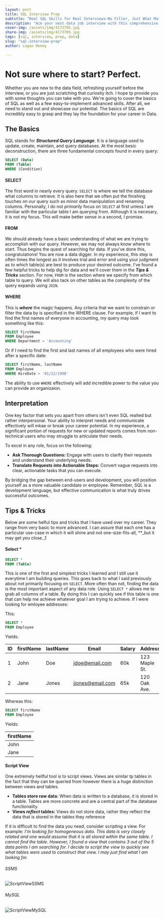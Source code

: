 ```yaml
---
layout: post
title: SQL Interview Prep
subtitle: "Real SQL Skills for Real Interviews—No Filler, Just What Matters"
description: "Ace your next data job interview with this comprehensive SQL prep guide—covering real-world questions, efficient query patterns, joins, subqueries, and optimization tips."
cover-img: /assets/img/4173705.jpg
share-img: /assets/img/4173705.jpg
tags: [sql, interview, prep, data]
slug: "sql-interview-prep"
author: Logan Honey

---
```

# Not sure where to start? Perfect.
Whether you are new to the data field, refreshing yourself before the interview, or you are just scratching that curiosity itch. I hope tp provide you with some thoughts you can take with you. We're going to cover the basics of SQL as well as a few easy-to-implement advanced skills. After all, we need to stand out and showcase our potential. The basics of SQL are incredibly easy to grasp and they lay the foundation for your career in Data. 

## The Basics
SQL stands for **_Structured Query Language_**. It is a language used to update, create, maintain, and query databases. At the most besic deconstruction, there are three fundamental concepts found in every query:

```sql
SELECT (Data)
FROM (Table)
WHERE (Condition)
```
#### SELECT
The first word in nearly every query. `SELECT` is where we tell the database what columns to retrieve. It is also here that we often put the finishing touches on our query such as minor data manipulation and renaming columns. Personally, I do not _primarily_ focus on `SELECT` at first unless I am familiar with the particular table I am querying from. Although it is necesary, it is not my focus. This will make better sense in a second, I promise. 

#### FROM
We should already have a basic understanding of what we are trying to accomplish with our query. However, we may not always know where to start. Thus begins the quest of searching for data. If you've done this, congratulations! You are now a data digger. In my experience, this step is often times the longest as it involves trial and error and using your judgment as to which table(s) are best to produce your desired outcome. I've found a few helpful tricks to help dig for data and we'll cover them in the **_Tips & Tricks_** section. For now, `FROM` is the section where we specify from which table to query. We will also tack on other tables as the complexity of the query expands using `JOIN`.

#### WHERE
This is **_where_** the magic happens. Any criteria that we want to constrain or filter the data by is specified in the WHERE clause. For example, if I want to find the first names of everyone in accounting, my query may look something like this:
```sql
SELECT firstName
FROM Employee
WHERE Department = 'Accounting'
```
Or if I need to find the first and last names of all employees who were hired after a specific date:
```sql
SELECT firstName, lastName
FROM Employee
WHERE HireDate > '01/12/1998'
```
The ability to use `WHERE` effectively will add incredible power to the value you can provide an organizaion. 

## Interpretation
One key factor that sets you apart from others isn't even SQL realted but rather interpersonal. Your ability to interpret needs and communicate effectively will mkae or break your career potential. In my experience, a significant portion of requests for new or updated reports comes from non-technical users who may struggle to articulate their needs.

To excel in any role, focus on the following:

- **Ask Thorough Questions:** Engage with users to clarify their requests and understand their underlying needs.
- **Translate Requests into Actionable Steps:** Convert vague requests into clear, actionable tasks that you can execute.
  
By bridging the gap between end-users and development, you will position yourself as a more valuable candidate or employee. Remember, SQL is a development language, but effective communication is what truly drives successful outcomes.

## Tips & Tricks
Below are some helful tips and tricks that I have used over my career. They range from very basic to more advanced. I can assure that each one has a particular use-case in which it will shine and not one-size-fits-all, **_but it may get you close._1

#### Select *
```sql
SELECT *
FROM (Table)
```
This is one of the first and simplest tricks I learned and I still use it everytime I am building queries. This goes back to what I said previously about not primarily focusing on `SELECT`. More often than not, finding the data is the most important aspect of any data role. Using `SELECT *` allows me to grab all columns of a table. By doing this I can quickly see if this table is one that can help me achieve whatever goal I am trying to achieve. If I were looking for emloyee addresses:

This: 
```sql
SELECT *
FROM Employee
```
Yields:

| ID | firstName | lastName | Email | Salary | Address |
|----|--------|-------|-------|------|-----|
|  1 | John | Doe | jdoe@email.com | 60k | 123 Maple St.|
|  2 | Jane | Jones | jjones@email.com | 65k | 120 Oak Ave. |

Whereas this:
```sql
SELECT firstName
FROM Employee
```
Yields:

| firstName |
|----|
| John | 
| Jane | 


#### Script View
One extremely hellful tool is to script views. Views are similar tp tables in the fact that they can be queried from however there is a huge distinction between views and tables. 
- **Tables store raw data:** When data is written to a database, it is stored in a table. Tables are more concrete and are a central part of the database functionality. 
- **Views _reflect_ tables:** Views do not store data, rather they reflect the data that is stored in the tables they reference

If it is difficult to find the data you need, consider scripting a view. For example:
_I'm looking for homogeneous data. This data is very closely related and one would assume that it is all stored within the same table. I cannot find the table. However, I found a view that contains 3 out of the 5 data points I am searching for. I decide to script the view to quickly see what tables were used to construct that view. I may just find what I am looking for._ 

###### SSMS
![ScriptViewSSMS](https://loganhoney.github.io/assets/img/SSMSscriptview.png)
###### MySQL
![ScriptViewMySQL](https://loganhoney.github.io/assets/img/MySQLscriptview.png)

